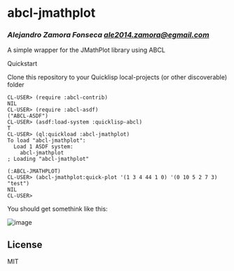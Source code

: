 # abcl-jmathplot
### _Alejandro Zamora Fonseca <ale2014.zamora@egmail.com>_

A simple wrapper for the JMathPlot library using ABCL

Quickstart

Clone this repository to your Quicklisp local-projects (or other discoverable) folder

```
CL-USER> (require :abcl-contrib)
NIL
CL-USER> (require :abcl-asdf)
("ABCL-ASDF")
CL-USER> (asdf:load-system :quicklisp-abcl)
T
CL-USER> (ql:quickload :abcl-jmathplot)
To load "abcl-jmathplot":
  Load 1 ASDF system:
    abcl-jmathplot
; Loading "abcl-jmathplot"

(:ABCL-JMATHPLOT)
CL-USER> (abcl-jmathplot:quick-plot '(1 3 4 44 1 0) '(0 10 5 2 7 3) "test")
NIL
CL-USER>
```
You should get somethink like this:

![image](https://user-images.githubusercontent.com/8377636/174521308-bd57e2a6-6459-4d4c-aff7-061d0e8ef832.png)


## License

MIT
